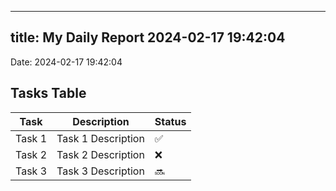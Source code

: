 
---
title: My Daily Report 2024-02-17 19:42:04
---

Date: 2024-02-17 19:42:04

## Tasks Table

| Task | Description | Status |
|------|-------------|--------|
| Task 1 | Task 1 Description | ✅ |
| Task 2 | Task 2 Description | ❌ |
| Task 3 | Task 3 Description | 🔜 |
